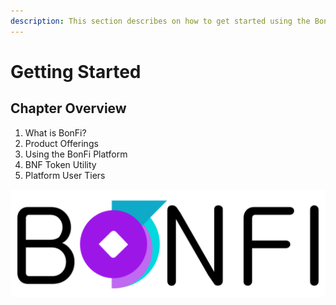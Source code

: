```yaml
---
description: This section describes on how to get started using the BonFi Platform
---
```


# Getting Started

## Chapter Overview

1. What is BonFi?
2. Product Offerings
3. Using the BonFi Platform
4. BNF Token Utility
5. Platform User Tiers

![](../../.gitbook/assets/bnf_logo-black.png)

